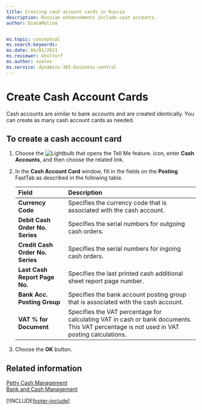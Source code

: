 ```yaml
---
title: Creating cash account cards in Russia
description: Russian enhancements include cash accounts.
author: DianaMalina


ms.topic: conceptual
ms.search.keywords:
ms.date: 04/01/2021
ms.reviewer: bholtorf
ms.author: soalex
ms.service: dynamics-365-business-central
---
```


# Create Cash Account Cards

Cash accounts are similar to bank accounts and are created identically. You can create as many cash account cards as needed.

## To create a cash account card

1. Choose the ![Lightbulb that opens the Tell Me feature.](../../media/ui-search/search_small.png "Tell me what you want to do") icon, enter **Cash Accounts**, and then choose the related link.

2. In the **Cash Account Card** window, fill in the fields on the **Posting** FastTab as described in the following table.

   | Field                            | Description                                                  |
   | :------------------------------- | :----------------------------------------------------------- |
   | **Currency Code**                | Specifies the currency code that is associated with the cash account. |
   | **Debit Cash Order No. Series**  | Specifies the serial numbers for outgoing cash orders.       |
   | **Credit Cash Order No. Series** | Specifies the serial numbers for ingoing cash orders.        |
   | **Last Cash Report Page No.**    | Specifies the last printed cash additional sheet report page number. |
   | **Bank Acc. Posting Group**      | Specifies the bank account posting group that is associated with the cash account. |
   | **VAT % for Document**           | Specifies the VAT percentage for calculating VAT in cash or bank documents. This VAT percentage is not used in VAT posting calculations. |

3. Choose the **OK** button.

## Related information

[Petty Cash Management](Petty-Cash-Management.md)  
[Bank and Cash Management](bank-and-cash-management.md)  


[!INCLUDE[footer-include](../../includes/footer-banner.md)]